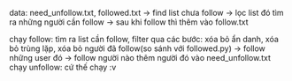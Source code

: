 data: need_unfollow.txt, followed.txt 
	-> find list chưa follow 
		-> lọc list đó tìm ra những người cần follow
			-> sau khi follow thì thêm vào follow.txt

chạy follow:
	tìm ra list cần follow, filter qua các bước: xóa bỏ ẩn danh, xóa bỏ trùng lặp, xóa bỏ người đã follow(so sánh với followed.py)
		-> follow những user đó
			-> follow người nào thêm người đó vào need_unfollow.txt
chạy unfollow:
	cứ thế chạy :v